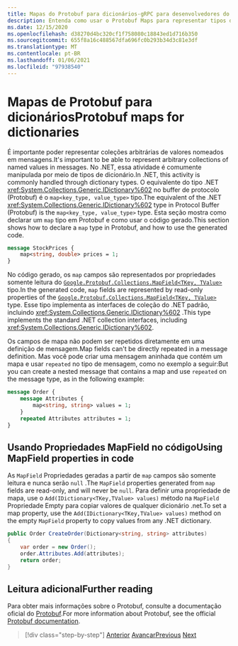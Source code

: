 ```yaml
---
title: Mapas do Protobuf para dicionários-gRPC para desenvolvedores do WCF
description: Entenda como usar o Protobuf Maps para representar tipos de dicionário no .NET.
ms.date: 12/15/2020
ms.openlocfilehash: d38270d4bc320cf1f758080c18843ed1d716b350
ms.sourcegitcommit: 655f8a16c488567dfa696fc0b293b34d3c81e3df
ms.translationtype: MT
ms.contentlocale: pt-BR
ms.lasthandoff: 01/06/2021
ms.locfileid: "97938540"
---
```

# <a name="protobuf-maps-for-dictionaries"></a><span data-ttu-id="a9354-103">Mapas de Protobuf para dicionários</span><span class="sxs-lookup"><span data-stu-id="a9354-103">Protobuf maps for dictionaries</span></span>

<span data-ttu-id="a9354-104">É importante poder representar coleções arbitrárias de valores nomeados em mensagens.</span><span class="sxs-lookup"><span data-stu-id="a9354-104">It's important to be able to represent arbitrary collections of named values in messages.</span></span> <span data-ttu-id="a9354-105">No .NET, essa atividade é comumente manipulada por meio de tipos de dicionário.</span><span class="sxs-lookup"><span data-stu-id="a9354-105">In .NET, this activity is commonly handled through dictionary types.</span></span> <span data-ttu-id="a9354-106">O equivalente do tipo .NET <xref:System.Collections.Generic.IDictionary%602> no buffer de protocolo (Protobuf) é o `map<key_type, value_type>` tipo.</span><span class="sxs-lookup"><span data-stu-id="a9354-106">The equivalent of the .NET <xref:System.Collections.Generic.IDictionary%602> type in Protocol Buffer (Protobuf) is the `map<key_type, value_type>` type.</span></span> <span data-ttu-id="a9354-107">Esta seção mostra como declarar um `map` tipo em Protobuf e como usar o código gerado.</span><span class="sxs-lookup"><span data-stu-id="a9354-107">This section shows how to declare a `map` type in Protobuf, and how to use the generated code.</span></span>

```protobuf
message StockPrices {
    map<string, double> prices = 1;
}
```

<span data-ttu-id="a9354-108">No código gerado, os `map` campos são representados por propriedades somente leitura do [`Google.Protobuf.Collections.MapField<TKey, TValue>`][map-field] tipo.</span><span class="sxs-lookup"><span data-stu-id="a9354-108">In the generated code, `map` fields are represented by read-only properties of the [`Google.Protobuf.Collections.MapField<TKey, TValue>`][map-field] type.</span></span> <span data-ttu-id="a9354-109">Esse tipo implementa as interfaces de coleção do .NET padrão, incluindo <xref:System.Collections.Generic.IDictionary%602> .</span><span class="sxs-lookup"><span data-stu-id="a9354-109">This type implements the standard .NET collection interfaces, including <xref:System.Collections.Generic.IDictionary%602>.</span></span>

<span data-ttu-id="a9354-110">Os campos de mapa não podem ser repetidos diretamente em uma definição de mensagem.</span><span class="sxs-lookup"><span data-stu-id="a9354-110">Map fields can't be directly repeated in a message definition.</span></span> <span data-ttu-id="a9354-111">Mas você pode criar uma mensagem aninhada que contém um mapa e usar `repeated` no tipo de mensagem, como no exemplo a seguir:</span><span class="sxs-lookup"><span data-stu-id="a9354-111">But you can create a nested message that contains a map and use `repeated` on the message type, as in the following example:</span></span>

```protobuf
message Order {
    message Attributes {
        map<string, string> values = 1;
    }
    repeated Attributes attributes = 1;
}
```

## <a name="using-mapfield-properties-in-code"></a><span data-ttu-id="a9354-112">Usando Propriedades MapField no código</span><span class="sxs-lookup"><span data-stu-id="a9354-112">Using MapField properties in code</span></span>

<span data-ttu-id="a9354-113">As `MapField` Propriedades geradas a partir de `map` campos são somente leitura e nunca serão `null` .</span><span class="sxs-lookup"><span data-stu-id="a9354-113">The `MapField` properties generated from `map` fields are read-only, and will never be `null`.</span></span> <span data-ttu-id="a9354-114">Para definir uma propriedade de mapa, use o `Add(IDictionary<TKey,TValue> values)` método na `MapField` Propriedade Empty para copiar valores de qualquer dicionário .net.</span><span class="sxs-lookup"><span data-stu-id="a9354-114">To set a map property, use the `Add(IDictionary<TKey,TValue> values)` method on the empty `MapField` property to copy values from any .NET dictionary.</span></span>

```csharp
public Order CreateOrder(Dictionary<string, string> attributes)
{
    var order = new Order();
    order.Attributes.Add(attributes);
    return order;
}
```

## <a name="further-reading"></a><span data-ttu-id="a9354-115">Leitura adicional</span><span class="sxs-lookup"><span data-stu-id="a9354-115">Further reading</span></span>

<span data-ttu-id="a9354-116">Para obter mais informações sobre o Protobuf, consulte a documentação oficial do [Protobuf](https://developers.google.com/protocol-buffers/docs/overview).</span><span class="sxs-lookup"><span data-stu-id="a9354-116">For more information about Protobuf, see the official [Protobuf documentation](https://developers.google.com/protocol-buffers/docs/overview).</span></span>

[map-field]: https://developers.google.cn/protocol-buffers/docs/reference/csharp/class/google/protobuf/collections/map-field-t-key-t-value-

>[!div class="step-by-step"]
><span data-ttu-id="a9354-117">[Anterior](protobuf-enums.md) 
> [Avançar](wcf-services-to-grpc-comparison.md)</span><span class="sxs-lookup"><span data-stu-id="a9354-117">[Previous](protobuf-enums.md)
[Next](wcf-services-to-grpc-comparison.md)</span></span>
